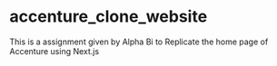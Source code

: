 # accenture_clone_website
This is a assignment given by Alpha Bi to Replicate the home page of Accenture using Next.js

